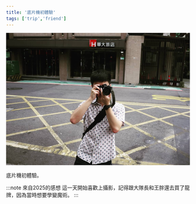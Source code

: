 ```yaml
---
title: '底片機初體驗'
tags: ['trip','friend']
---
```

![img](./img_ig/201905/001.jpg)

底片機初體驗。

:::note 來自2025的感想
這一天開始喜歡上攝影，記得跟大隊長和王胖還去買了龍牌，因為當時想要學變魔術。
:::